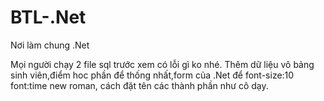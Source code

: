# BTL-.Net
Nơi làm chung .Net

Mọi người chạy 2 file sql trước xem có lỗi gì ko nhé.
Thêm dữ liệu vô bảng sinh viên,điểm hoc phần
để thống nhất,form của .Net để font-size:10 font:time new roman, cách đặt tên các thành phần như cô dạy.
